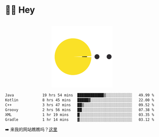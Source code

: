 
# 👋🏻 Hey
<div align="center">
	<br>
	<img src="https://raw.githubusercontent.com/Aniket965/Aniket965/master/pacman.svg?sanitize=true" width="200" height="200">
	<br>
</div>

<!--START_SECTION:waka-->

```text
Java             19 hrs 54 mins  ████████████▒░░░░░░░░░░░░   49.99 %
Kotlin           8 hrs 45 mins   █████▓░░░░░░░░░░░░░░░░░░░   22.00 %
C++              3 hrs 47 mins   ██▒░░░░░░░░░░░░░░░░░░░░░░   09.52 %
Groovy           2 hrs 56 mins   ██░░░░░░░░░░░░░░░░░░░░░░░   07.38 %
XML              1 hr 19 mins    █░░░░░░░░░░░░░░░░░░░░░░░░   03.35 %
Gradle           1 hr 14 mins    ▓░░░░░░░░░░░░░░░░░░░░░░░░   03.12 %
```

<!--END_SECTION:waka-->

 ➡️  来我的网站瞧瞧吗？[这里](https://www.shaolongfei.com)
